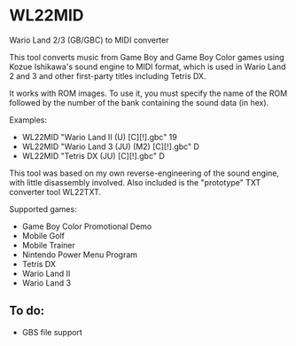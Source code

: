 # WL22MID
Wario Land 2/3 (GB/GBC) to MIDI converter

This tool converts music from Game Boy and Game Boy Color games using Kozue Ishikawa's sound engine to MIDI format, which is used in Wario Land 2 and 3 and other first-party titles including Tetris DX.

It works with ROM images. To use it, you must specify the name of the ROM followed by the number of the bank containing the sound data (in hex).

Examples:
* WL22MID "Wario Land II (U) [C][!].gbc" 19
* WL22MID "Wario Land 3 (JU) (M2) [C][!].gbc" D
* WL22MID "Tetris DX (JU) [C][!].gbc" D

This tool was based on my own reverse-engineering of the sound engine, with little disassembly involved. Also included is the "prototype" TXT converter tool WL22TXT.

Supported games:
  * Game Boy Color Promotional Demo
  * Mobile Golf
  * Mobile Trainer
  * Nintendo Power Menu Program
  * Tetris DX
  * Wario Land II
  * Wario Land 3

## To do:
  * GBS file support
